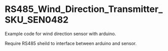 # RS485_Wind_Direction_Transmitter_SKU_SEN0482
Example code for wind direction sensor with arduino.

Require RS485 sheild to interface between arduino and sensor.
